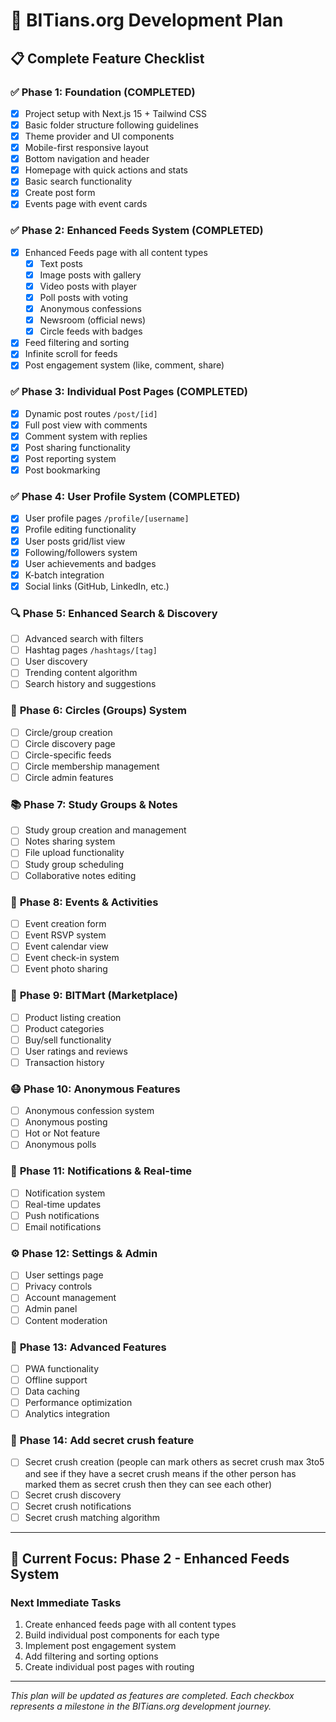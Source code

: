 # 🎯 BITians.org Development Plan

## 📋 Complete Feature Checklist

### ✅ **Phase 1: Foundation (COMPLETED)**

- [x] Project setup with Next.js 15 + Tailwind CSS
- [x] Basic folder structure following guidelines
- [x] Theme provider and UI components
- [x] Mobile-first responsive layout
- [x] Bottom navigation and header
- [x] Homepage with quick actions and stats
- [x] Basic search functionality
- [x] Create post form
- [x] Events page with event cards

### ✅ **Phase 2: Enhanced Feeds System (COMPLETED)**

- [x] Enhanced Feeds page with all content types
  - [x] Text posts
  - [x] Image posts with gallery
  - [x] Video posts with player
  - [x] Poll posts with voting
  - [x] Anonymous confessions
  - [x] Newsroom (official news)
  - [x] Circle feeds with badges
- [x] Feed filtering and sorting
- [x] Infinite scroll for feeds
- [x] Post engagement system (like, comment, share)

### ✅ **Phase 3: Individual Post Pages (COMPLETED)**

- [x] Dynamic post routes `/post/[id]`
- [x] Full post view with comments
- [x] Comment system with replies
- [x] Post sharing functionality
- [x] Post reporting system
- [x] Post bookmarking

### ✅ **Phase 4: User Profile System (COMPLETED)**

- [x] User profile pages `/profile/[username]`
- [x] Profile editing functionality
- [x] User posts grid/list view
- [x] Following/followers system
- [x] User achievements and badges
- [x] K-batch integration
- [x] Social links (GitHub, LinkedIn, etc.)

### 🔍 **Phase 5: Enhanced Search & Discovery**

- [ ] Advanced search with filters
- [ ] Hashtag pages `/hashtags/[tag]`
- [ ] User discovery
- [ ] Trending content algorithm
- [ ] Search history and suggestions

### 👥 **Phase 6: Circles (Groups) System**

- [ ] Circle/group creation
- [ ] Circle discovery page
- [ ] Circle-specific feeds
- [ ] Circle membership management
- [ ] Circle admin features

### 📚 **Phase 7: Study Groups & Notes**

- [ ] Study group creation and management
- [ ] Notes sharing system
- [ ] File upload functionality
- [ ] Study group scheduling
- [ ] Collaborative notes editing

### 🎉 **Phase 8: Events & Activities**

- [ ] Event creation form
- [ ] Event RSVP system
- [ ] Event calendar view
- [ ] Event check-in system
- [ ] Event photo sharing

### 🛒 **Phase 9: BITMart (Marketplace)**

- [ ] Product listing creation
- [ ] Product categories
- [ ] Buy/sell functionality
- [ ] User ratings and reviews
- [ ] Transaction history

### 😷 **Phase 10: Anonymous Features**

- [ ] Anonymous confession system
- [ ] Anonymous posting
- [ ] Hot or Not feature
- [ ] Anonymous polls

### 🔔 **Phase 11: Notifications & Real-time**

- [ ] Notification system
- [ ] Real-time updates
- [ ] Push notifications
- [ ] Email notifications

### ⚙️ **Phase 12: Settings & Admin**

- [ ] User settings page
- [ ] Privacy controls
- [ ] Account management
- [ ] Admin panel
- [ ] Content moderation

### 🚀 **Phase 13: Advanced Features**

- [ ] PWA functionality
- [ ] Offline support
- [ ] Data caching
- [ ] Performance optimization
- [ ] Analytics integration

### 🧩 **Phase 14: Add secret crush feature**

- [ ] Secret crush creation (people can mark others as secret crush max 3to5 and see if they have a secret crush means if the other person has marked them as secret crush then they can see each other)
- [ ] Secret crush discovery
- [ ] Secret crush notifications
- [ ] Secret crush matching algorithm

---

## 🎯 Current Focus: Phase 2 - Enhanced Feeds System

### Next Immediate Tasks

1. Create enhanced feeds page with all content types
2. Build individual post components for each type
3. Implement post engagement system
4. Add filtering and sorting options
5. Create individual post pages with routing

---

*This plan will be updated as features are completed. Each checkbox represents a milestone in the BITians.org development journey.*
